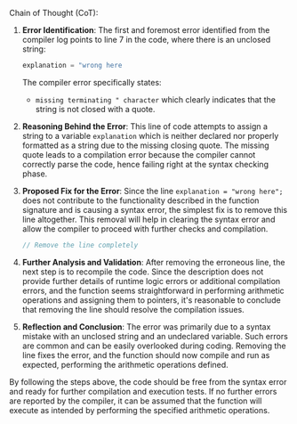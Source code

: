 Chain of Thought (CoT):

1. **Error Identification**: The first and foremost error identified from the compiler log points to line 7 in the code, where there is an unclosed string:
   ```cpp
   explanation = "wrong here
   ```
   The compiler error specifically states:
   - `missing terminating " character` which clearly indicates that the string is not closed with a quote.

2. **Reasoning Behind the Error**: This line of code attempts to assign a string to a variable `explanation` which is neither declared nor properly formatted as a string due to the missing closing quote. The missing quote leads to a compilation error because the compiler cannot correctly parse the code, hence failing right at the syntax checking phase.

3. **Proposed Fix for the Error**: Since the line `explanation = "wrong here";` does not contribute to the functionality described in the function signature and is causing a syntax error, the simplest fix is to remove this line altogether. This removal will help in clearing the syntax error and allow the compiler to proceed with further checks and compilation.

   ```cpp
   // Remove the line completely
   ```

4. **Further Analysis and Validation**: After removing the erroneous line, the next step is to recompile the code. Since the description does not provide further details of runtime logic errors or additional compilation errors, and the function seems straightforward in performing arithmetic operations and assigning them to pointers, it's reasonable to conclude that removing the line should resolve the compilation issues.

5. **Reflection and Conclusion**: The error was primarily due to a syntax mistake with an unclosed string and an undeclared variable. Such errors are common and can be easily overlooked during coding. Removing the line fixes the error, and the function should now compile and run as expected, performing the arithmetic operations defined.

By following the steps above, the code should be free from the syntax error and ready for further compilation and execution tests. If no further errors are reported by the compiler, it can be assumed that the function will execute as intended by performing the specified arithmetic operations.